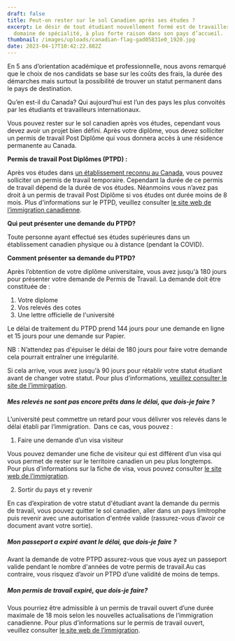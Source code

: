 ```yaml
---
draft: false
title: Peut-on rester sur le sol Canadien après ses études ?
excerpt: Le désir de tout étudiant nouvellement formé est de travailler dans son
  domaine de spécialité, à plus forte raison dans son pays d’accueil.
thumbnail: /images/uploads/canadian-flag-gad05831e0_1920.jpg
date: 2023-04-17T10:42:22.882Z
---
```

En 5 ans d’orientation académique et professionnelle, nous avons remarqué que le choix de nos candidats se base sur les coûts des frais, la durée des démarches mais surtout la possibilité de trouver un statut permanent dans le pays de destination.

Qu’en est-il du Canada? Qui aujourd’hui est l’un des pays les plus convoités  par les étudiants et travailleurs internationaux.

Vous pouvez rester sur le sol canadien après vos études, cependant vous devez avoir un projet bien défini. Après votre diplôme, vous devez solliciter un permis de travail Post Diplôme qui vous donnera accès à une résidence permanente au Canada.

**Permis de travail Post Diplômes (PTPD) :** 

Après vos études dans [un établissement reconnu au Canada](https://www.canada.ca/fr/immigration-refugies-citoyennete/services/etudier-canada/permis-etudes/preparer/liste-etablissements-enseignement-designes.html), vous pouvez solliciter un permis de travail temporaire. Cependant la durée de ce permis de travail dépend de la durée de vos études. Néanmoins vous n’avez pas droit à un permis de travail Post Diplôme si vos études ont durée moins de 8 mois. Plus d'informations sur le PTPD, veuillez consulter [le site web de l’immigration canadienne](https://www.canada.ca/fr/immigration-refugies-citoyennete/services/etudier-canada/travail/apres-obtention-diplome/au-sujet.html).

**Qui peut présenter une demande du PTPD?**

Toute personne ayant effectué ses études supérieures dans un établissement canadien physique ou à distance (pendant la COVID).

**Comment présenter sa demande du PTPD?**

Après l’obtention de votre diplôme universitaire, vous avez jusqu'à 180 jours pour présenter votre demande de Permis de Travail. La demande doit être constituée de : 

1. Votre diplome
2. Vos relevés des cotes
3. Une lettre officielle de l'université

Le délai de traitement du PTPD prend 144 jours pour une demande en ligne et 15 jours pour une demande sur Papier.

NB : N’attendez pas d'épuiser le délai de 180 jours pour faire votre demande cela pourrait entraîner une irrégularité.

Si cela arrive, vous avez jusqu'à 90 jours pour rétablir votre statut étudiant avant de changer votre statut. Pour plus d’informations, [veuillez consulter le site de l’immirgation](https://www.canada.ca/fr/immigration-refugies-citoyennete/services/etudier-canada/travail/apres-obtention-diplome/presenter-demande.html).

##### Mes relevés ne sont pas encore prêts dans le délai, que dois-je faire ?

L’université peut commettre un retard pour vous délivrer vos relevés dans le délai établi par l’immigration.  Dans ce cas, vous pouvez : 

1. Faire une demande d’un visa visiteur 

Vous pouvez demander une fiche de visiteur qui est différent d’un visa qui vous permet de rester sur le territoire canadien un peu plus longtemps. Pour plus d’informations sur la fiche de visa, vous pouvez consulter [le site web de l’immigration](https://www.cic.gc.ca/francais/centre-aide/reponse.asp?qnum=1452&top=16).

2. Sortir du pays et y revenir 

En cas d’expiration de votre statut d'étudiant avant la demande du permis de travail, vous pouvez quitter le sol canadien, aller dans un pays limitrophe puis revenir avec une autorisation d'entrée valide (rassurez-vous d’avoir ce document avant votre sortie). 

##### Mon passeport a expiré avant le délai, que dois-je faire ?

Avant la demande de votre PTPD assurez-vous que vous ayez un passeport valide pendant le nombre d'années de votre permis de travail.Au cas contraire, vous risquez d’avoir un PTPD d’une validité de moins de temps.

##### Mon permis de travail expiré, que dois-je faire?

Vous pourriez être admissible à un permis de travail ouvert d’une durée maximale de 18 mois selon les nouvelles actualisations de l’immigration canadienne. Pour plus d’informations sur le permis de travail ouvert, veuillez consulter [le site web de l’immigration](https://www.canada.ca/fr/immigration-refugies-citoyennete/services/travailler-canada/permis/detenteur-permis-travail-postdiplome.html).